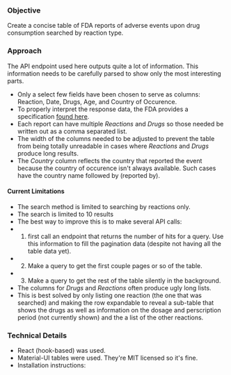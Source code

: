 ### Objective

Create a concise table of FDA reports of adverse events upon drug consumption searched by reaction type.

### Approach

The API endpoint used here outputs quite a lot of information. This information needs to be carefully parsed to show only the most interesting parts.
* Only a select few fields have been chosen to serve as columns: Reaction, Date, Drugs, Age, and Country of Occurence.
* To properly interpret the response data, the FDA provides a specification [found here](https://www.fda.gov/media/111763/download).
* Each report can have multiple *Reactions* and *Drugs* so those needed be written out as a comma separated list.
* The width of the columns needed to be adjusted to prevent the table from being totally unreadable in cases where *Reactions* and *Drugs* produce long results.
* The *Country* column reflects the country that reported the event because the country of occurence isn't always available. Such cases have the country name followed by (reported by).

#### Current Limitations
* The search method is limited to searching by reactions only.
* The search is limited to 10 results
 * The best way to improve this is to make several API calls:
 * 1. first call an endpoint that returns the number of hits for a query. Use this information to fill the pagination data (despite not having all the table data yet).
 * 2. Make a query to get the first couple pages or so of the table.
 * 3. Make a query to get the rest of the table silently in the background. 
* The columns for *Drugs* and *Reactions* often produce ugly long lists.
 * This is best solved by only listing one reaction (the one that was searched) and making the row expandable to reveal a sub-table that shows the drugs as well as information on the dosage and perscription period (not currently shown) and the a list of the other reactions.

### Technical Details
* React (hook-based) was used.
 * Material-UI tables were used. They're MIT licensed so it's fine.
 * Installation instructions:

